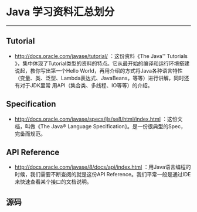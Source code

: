 # Java 学习资料汇总划分
***
## Tutorial
- http://docs.oracle.com/javase/tutorial/ ：这份资料《The Java™ Tutorials 》，集中体现了Tutorial类型的资料的特点。它从最开始的编译和运行环境搭建说起，教你写出第一个Hello World，再用介绍的方式将Java各种语言特性（变量、类、泛型、Lambda表达式、JavaBeans，等等）进行讲解，同时还有对于JDK里常 用API（集合类、多线程、IO等等）的介绍。

## Specification
- http://docs.oracle.com/javase/specs/jls/se8/html/index.html ：这份文档，叫做《The Java® Language Specification》。是一份很典型的Spec，完备而规范。

## API Reference
- http://docs.oracle.com/javase/8/docs/api/index.html ：用Java语言编程的时候，我们需要不断查阅的就是这份API Reference。我们平常一般是通过IDE来快速查看某个接口的文档说明。

## 源码